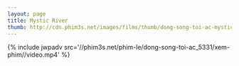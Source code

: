 ```yaml
---
layout: page
title: Mystic River
thumb: http://cdn.phim3s.net/images/films/thumb/dong-song-toi-ac-mystic-river-2003.jpg
---
```

{% include jwpadv src='//phim3s.net/phim-le/dong-song-toi-ac_5331/xem-phim//video.mp4' %}